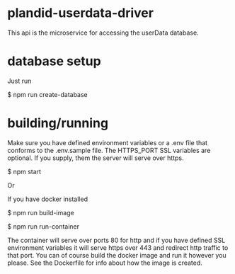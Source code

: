 # plandid-userdata-driver
This api is the microservice for accessing the userData database.

# database setup
Just run

$ npm run create-database

# building/running

Make sure you have defined environment variables or a .env file that conforms to the .env.sample file. 
The HTTPS_PORT SSL variables are optional. If you supply, them the server will serve over https.

$ npm start

Or

If you have docker installed

$ npm run build-image

$ npm run run-container

The container will serve over ports 80 for http and if you have defined SSL environment variables it will serve https over 443 and redirect http traffic to that port.
You can of course build the docker image and run it however you please. See the Dockerfile for info about how the image is created.